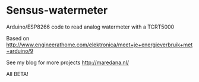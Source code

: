 # Sensus-watermeter
Arduino/ESP8266 code to read analog watermeter with a TCRT5000

Based on http://www.engineerathome.com/elektronica/meet+je+energieverbruik+met+arduino/9

See my blog for more projects http://maredana.nl/


All BETA!